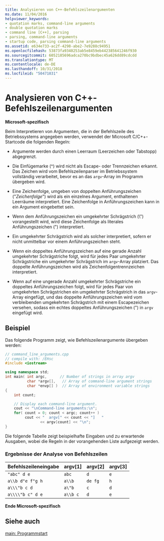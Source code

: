 ```yaml
---
title: Analysieren von C++-Befehlszeilenargumenten
ms.date: 11/04/2016
helpviewer_keywords:
- quotation marks, command-line arguments
- double quotation marks
- command line [C++], parsing
- parsing, command-line arguments
- startup code, parsing command-line arguments
ms.assetid: e634e733-ac2f-4298-abe2-7e9288c94951
ms.openlocfilehash: 53873fa9340253ab5e8459eb442385641246f930
ms.sourcegitcommit: 6052185696adca270bc9bdbec45a626dd89cdcdd
ms.translationtype: MT
ms.contentlocale: de-DE
ms.lasthandoff: 10/31/2018
ms.locfileid: "50471031"
---
```

# <a name="parsing-c-command-line-arguments"></a>Analysieren von C++-Befehlszeilenargumenten

**Microsoft-spezifisch**

Beim Interpretieren von Argumenten, die in der Befehlszeile des Betriebssystems angegeben werden, verwendet der Microsoft C/C++-Startcode die folgenden Regeln:

- Argumente werden durch einen Leerraum (Leerzeichen oder Tabstopp) abgegrenzt.

- Die Einfügemarke (^) wird nicht als Escape- oder Trennzeichen erkannt. Das Zeichen wird vom Befehlszeilenparser im Betriebssystem vollständig verarbeitet, bevor es an das `argv`-Array im Programm übergeben wird.

- Eine Zeichenfolge, umgeben von doppelten Anführungszeichen ("*Zeichenfolge*") wird als ein einzelnes Argument, enthaltenen Leerräume interpretiert. Eine Zeichenfolge in Anführungszeichen kann in ein Argument eingebettet sein.

- Wenn dem Anführungszeichen ein umgekehrter Schrägstrich (\\") vorangestellt wird, wird diese Zeichenfolge als literales Anführungszeichen (") interpretiert.

- Ein umgekehrter Schrägstrich wird als solcher interpretiert, sofern er nicht unmittelbar vor einem Anführungszeichen steht.

- Wenn ein doppeltes Anführungszeichen auf eine gerade Anzahl umgekehrter Schrägstriche folgt, wird für jedes Paar umgekehrter Schrägstriche ein umgekehrter Schrägstrich im `argv`-Array platziert. Das doppelte Anführungszeichen wird als Zeichenfolgentrennzeichen interpretiert.

- Wenn auf eine ungerade Anzahl umgekehrter Schrägstriche ein doppeltes Anführungszeichen folgt, wird für jedes Paar von umgekehrten Schrägstrichen ein umgekehrter Schrägstrich in das `argv`-Array eingefügt, und das doppelte Anführungszeichen wird vom verbleibenden umgekehrten Schrägstrich mit einem Escapezeichen versehen, sodass ein echtes doppeltes Anführungszeichen (") in `argv` eingefügt wird.

## <a name="example"></a>Beispiel

Das folgende Programm zeigt, wie Befehlszeilenargumente übergeben werden:

```cpp
// command_line_arguments.cpp
// compile with: /EHsc
#include <iostream>

using namespace std;
int main( int argc,      // Number of strings in array argv
          char *argv[],   // Array of command-line argument strings
          char *envp[] )  // Array of environment variable strings
{
    int count;

    // Display each command-line argument.
    cout << "\nCommand-line arguments:\n";
    for( count = 0; count < argc; count++ )
         cout << "  argv[" << count << "]   "
                << argv[count] << "\n";
}
```

Die folgende Tabelle zeigt beispielhafte Eingaben und zu erwartende Ausgaben, wobei die Regeln in der vorangehenden Liste aufgezeigt werden.

### <a name="results-of-parsing-command-lines"></a>Ergebnisse der Analyse von Befehlszeilen

|Befehlszeileneingabe|argv[1]|argv[2]|argv[3]|
|-------------------------|---------------|---------------|---------------|
|`"abc" d e`|`abc`|`d`|`e`|
|`a\\b d"e f"g h`|`a\\b`|`de fg`|`h`|
|`a\\\"b c d`|`a\"b`|`c`|`d`|
|`a\\\\"b c" d e`|`a\\b c`|`d`|`e`|

**Ende Microsoft-spezifisch**

## <a name="see-also"></a>Siehe auch

[main: Programmstart](../cpp/main-program-startup.md)